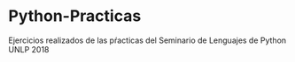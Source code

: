 # Python-Practicas
Ejercicios realizados de las pŕacticas del Seminario de Lenguajes de Python UNLP 2018
